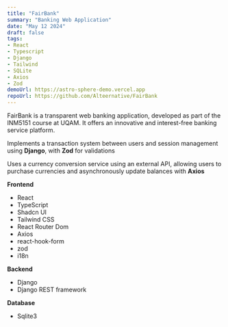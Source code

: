 ```yaml
---
title: "FairBank"
summary: "Banking Web Application"
date: "May 12 2024"
draft: false
tags:
- React
- Typescript
- Django
- Tailwind
- SQLite
- Axios
- Zod
demoUrl: https://astro-sphere-demo.vercel.app
repoUrl: https://github.com/Alteernative/FairBank
---
```


FairBank is a transparent web banking application, developed as part of the INM5151 course at UQAM. It offers an innovative and interest-free banking service platform.

Implements a transaction system between users and session management using **Django**, with **Zod** for validations

Uses a currency conversion service using an external API, allowing users to purchase currencies and asynchronously update balances with **Axios**

**Frontend**
- React
- TypeScript
- Shadcn UI
- Tailwind CSS
- React Router Dom
- Axios
- react-hook-form
- zod
- i18n

**Backend**
- Django
- Django REST framework

**Database**
- Sqlite3